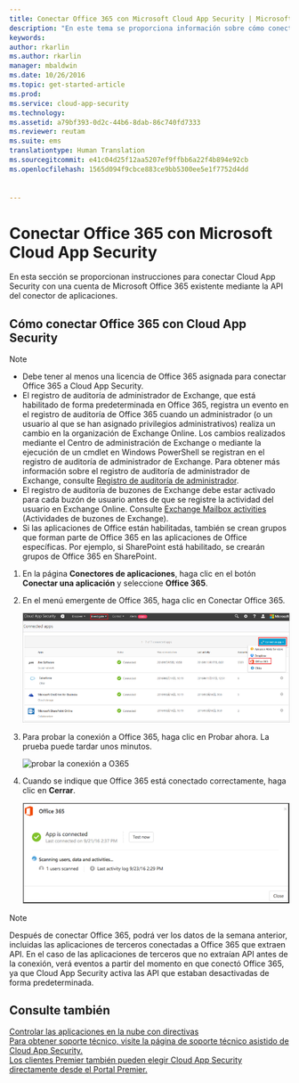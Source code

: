 ```yaml
---
title: Conectar Office 365 con Microsoft Cloud App Security | Microsoft Docs
description: "En este tema se proporciona información sobre cómo conectar la aplicación Office 365 con Cloud App Security mediante el conector de API."
keywords: 
author: rkarlin
ms.author: rkarlin
manager: mbaldwin
ms.date: 10/26/2016
ms.topic: get-started-article
ms.prod: 
ms.service: cloud-app-security
ms.technology: 
ms.assetid: a79bf393-0d2c-44b6-8dab-86c740fd7333
ms.reviewer: reutam
ms.suite: ems
translationtype: Human Translation
ms.sourcegitcommit: e41c04d25f12aa5207ef9ffbb6a22f4b894e92cb
ms.openlocfilehash: 1565d094f9cbce883ce9bb5300ee5e1f7752d4dd


---
```


# <a name="connect-office-365-to-microsoft-cloud-app-security"></a>Conectar Office 365 con Microsoft Cloud App Security
En esta sección se proporcionan instrucciones para conectar Cloud App Security con una cuenta de Microsoft Office 365 existente mediante la API del conector de aplicaciones.  
  
  

## <a name="how-to-connect-office-365-to-cloud-app-security"></a>Cómo conectar Office 365 con Cloud App Security  
  
> [!NOTE]
>- Debe tener al menos una licencia de Office 365 asignada para conectar Office 365 a Cloud App Security.
>-  El registro de auditoría de administrador de Exchange, que está habilitado de forma predeterminada en Office 365, registra un evento en el registro de auditoría de Office 365 cuando un administrador (o un usuario al que se han asignado privilegios administrativos) realiza un cambio en la organización de Exchange Online. Los cambios realizados mediante el Centro de administración de Exchange o mediante la ejecución de un cmdlet en Windows PowerShell se registran en el registro de auditoría de administrador de Exchange. Para obtener más información sobre el registro de auditoría de administrador de Exchange, consulte [Registro de auditoría de administrador](http://go.microsoft.com/fwlink/p/?LinkID=619225).
>- El registro de auditoría de buzones de Exchange debe estar activado para cada buzón de usuario antes de que se registre la actividad del usuario en Exchange Online. Consulte [Exchange Mailbox activities](https://support.office.com/article/Search-the-audit-log-in-the-Office-365-Security-Compliance-Center-0d4d0f35-390b-4518-800e-0c7ec95e946c) (Actividades de buzones de Exchange).
>- Si las aplicaciones de Office están habilitadas, también se crean grupos que forman parte de Office 365 en las aplicaciones de Office específicas. Por ejemplo, si SharePoint está habilitado, se crearán grupos de Office 365 en SharePoint.
 
1.  En la página **Conectores de aplicaciones**, haga clic en el botón **Conectar una aplicación** y seleccione **Office 365**.  

2.  En el menú emergente de Office 365, haga clic en Conectar Office 365.

      ![conectar O365](./media/connect-0365.png) 
 
3.  Para probar la conexión a Office 365, haga clic en Probar ahora. La prueba puede tardar unos minutos.
  
    ![probar la conexión a O365](./media/o365-test-connection.png) 
 
4.   Cuando se indique que Office 365 está conectado correctamente, haga clic en **Cerrar**.
  
     ![O365 conectado](./media/o365-connected.png) 

> [!NOTE] 
> Después de conectar Office 365, podrá ver los datos de la semana anterior, incluidas las aplicaciones de terceros conectadas a Office 365 que extraen API. En el caso de las aplicaciones de terceros que no extraían API antes de la conexión, verá eventos a partir del momento en que conectó Office 365, ya que Cloud App Security activa las API que estaban desactivadas de forma predeterminada.

## <a name="see-also"></a>Consulte también  
[Controlar las aplicaciones en la nube con directivas](control-cloud-apps-with-policies.md)   
[Para obtener soporte técnico, visite la página de soporte técnico asistido de Cloud App Security.](http://support.microsoft.com/oas/default.aspx?prid=16031)   
[Los clientes Premier también pueden elegir Cloud App Security directamente desde el Portal Premier.](https://premier.microsoft.com/)  
  
  


<!--HONumber=Nov16_HO4-->


